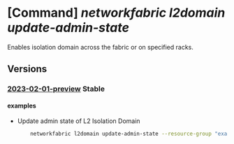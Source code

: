 # [Command] _networkfabric l2domain update-admin-state_

Enables isolation domain across the fabric or on specified racks.

## Versions

### [2023-02-01-preview](/Resources/mgmt-plane/L3N1YnNjcmlwdGlvbnMve30vcmVzb3VyY2Vncm91cHMve30vcHJvdmlkZXJzL21pY3Jvc29mdC5tYW5hZ2VkbmV0d29ya2ZhYnJpYy9sMmlzb2xhdGlvbmRvbWFpbnMve30vdXBkYXRlYWRtaW5pc3RyYXRpdmVzdGF0ZQ==/2023-02-01-preview.xml) **Stable**

<!-- mgmt-plane /subscriptions/{}/resourcegroups/{}/providers/microsoft.managednetworkfabric/l2isolationdomains/{}/updateadministrativestate 2023-02-01-preview -->

#### examples

- Update admin state of L2 Isolation Domain
    ```bash
        networkfabric l2domain update-admin-state --resource-group "example-rg" --resource-name "example-l2domain" --state "Enable"
    ```

